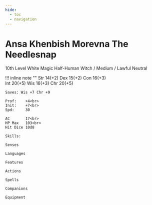 ```yaml
---
hide:
  - toc
  - navigation
---
```


# Ansa Khenbish Morevna The Needlesnap
10th Level White Magic Half-Human Witch / Medium / Lawful Neutral

!!! inline note ""
    Str 14(+2) Dex 15(+2) Con 16(+3)<br>
    Int 20(+5) Wis 16(+3) Chr 20(+5)

    Saves: Wis +7 Chr +9

    Prof:    +4<br>
    Init:    +7<br>
    Spd:     30

    AC       17<br>
    HP Max   103<br>
    Hit Dice 10d8

    Skills: 

    Senses

    Languages

    Features

    Actions

    Spells

    Companions

    Equipment
